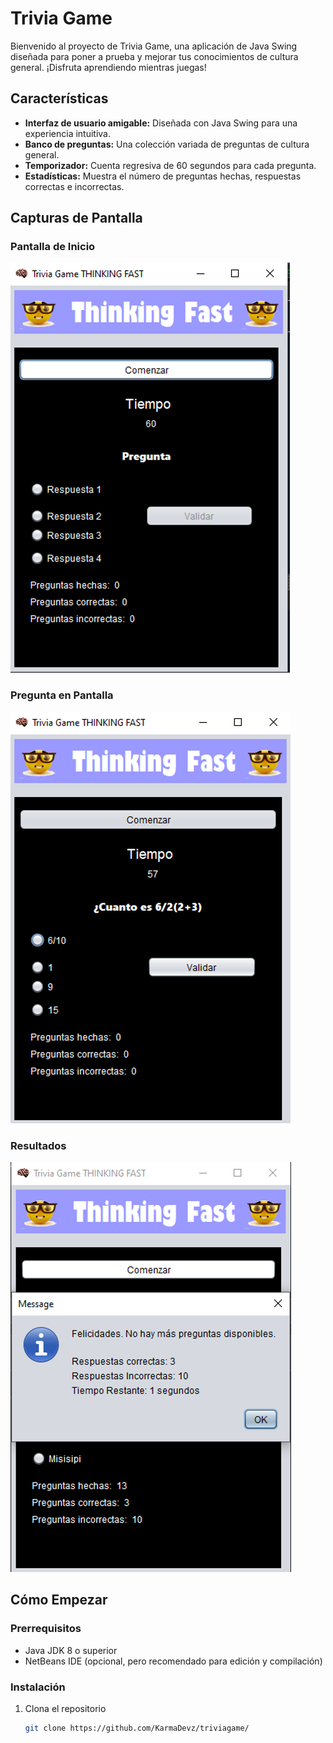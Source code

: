 # Trivia Game

Bienvenido al proyecto de Trivia Game, una aplicación de Java Swing diseñada para poner a prueba y mejorar tus conocimientos de cultura general. ¡Disfruta aprendiendo mientras juegas!

## Características

- **Interfaz de usuario amigable:** Diseñada con Java Swing para una experiencia intuitiva.
- **Banco de preguntas:** Una colección variada de preguntas de cultura general.
- **Temporizador:** Cuenta regresiva de 60 segundos para cada pregunta.
- **Estadísticas:** Muestra el número de preguntas hechas, respuestas correctas e incorrectas.

## Capturas de Pantalla

### Pantalla de Inicio
![Pantalla de Inicio](https://github.com/KarmaDevz/triviagame/blob/master/src/assets/pantallaInicio.png)

### Pregunta en Pantalla
![Pregunta en Pantalla](https://github.com/KarmaDevz/triviagame/blob/master/src/assets/preguntaPantalla.png)

### Resultados
![Resultados](https://github.com/KarmaDevz/triviagame/blob/master/src/assets/pantallaResultado.png)

## Cómo Empezar

### Prerrequisitos

- Java JDK 8 o superior
- NetBeans IDE (opcional, pero recomendado para edición y compilación)

### Instalación

1. Clona el repositorio
   ```bash
   git clone https://github.com/KarmaDevz/triviagame/
